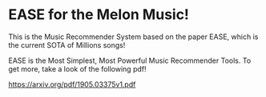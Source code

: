 # EASE for the Melon Music!

This is the Music Recommender System based on the paper EASE, which is the current SOTA of Millions songs!

EASE is the Most Simplest, Most Powerful Music Recommender Tools.
To get more, take a look of the following pdf!

https://arxiv.org/pdf/1905.03375v1.pdf
